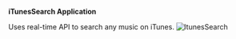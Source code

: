 **iTunesSearch Application**

Uses real-time API to search any music on iTunes.
![ItunesSearch](ItunesSearch.png)